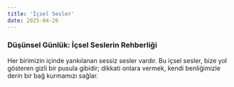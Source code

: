 ```yaml
---
title: 'İçsel Sesler'
date: 2025-04-26
---
```

### Düşünsel Günlük: İçsel Seslerin Rehberliği

Her birimizin içinde yankılanan sessiz sesler vardır. Bu içsel sesler, bize yol gösteren gizli bir pusula gibidir; dikkati onlara vermek, kendi benliğimizle derin bir bağ kurmamızı sağlar.
